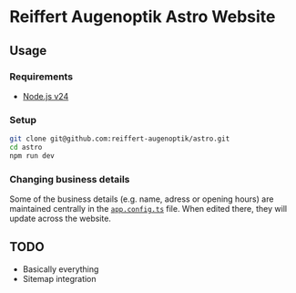 # Reiffert Augenoptik Astro Website

## Usage

### Requirements

- [Node.js v24](https://nodejs.org/en)

### Setup

```bash
git clone git@github.com:reiffert-augenoptik/astro.git
cd astro
npm run dev
```

### Changing business details

Some of the business details (e.g. name, adress or opening hours) are maintained centrally in the [`app.config.ts`](/app.config.ts) file. When edited there, they will update across the website.

## TODO

- Basically everything
- Sitemap integration
